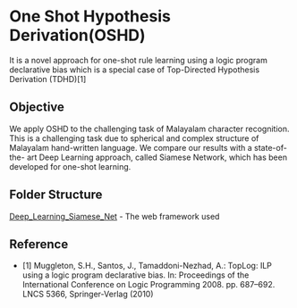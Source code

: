 # One Shot Hypothesis Derivation(OSHD)

It is a novel approach for one-shot rule learning  using a logic program
declarative bias which is a special case of Top-Directed
Hypothesis Derivation (TDHD)[1]

## Objective

We apply OSHD to the challenging task of Malayalam character recognition. This is a challenging task due to spherical
and complex structure of Malayalam hand-written language. We compare our results with a state-of-the-
art Deep Learning approach, called Siamese Network, which has been
developed for one-shot learning.

## Folder Structure

[Deep_Learning_Siamese_Net](https://github.com/danyvarghese/One-Shot-ILP/tree/master/Deep_Learning_Siamese_Net) - The web framework used

## Reference

* [1] Muggleton, S.H., Santos, J., Tamaddoni-Nezhad, A.: TopLog: ILP using a logic
program declarative bias. In: Proceedings of the International Conference on Logic
Programming 2008. pp. 687–692. LNCS 5366, Springer-Verlag (2010)
